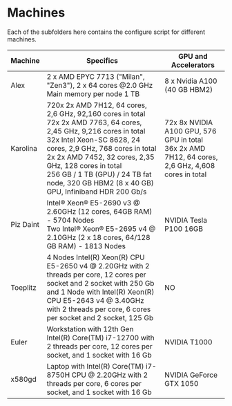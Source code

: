 # Machines

Each of the subfolders here contains the configure script for different machines.

| Machine  | Specifics | GPU and Accelerators |
|----------|-----------|----------------------|
| Alex | 2 x AMD EPYC 7713 ("Milan", "Zen3"), 2 x 64 cores @2.0 GHz <br> Main memory per node 1 TB | 8 x Nvidia A100 (40 GB HBM2) |
| Karolina | 720x 2x AMD 7H12, 64 cores, 2,6 GHz, 92,160 cores in total <br> 72x 2x AMD 7763, 64 cores, 2,45 GHz, 9,216 cores in total <br> 32x Intel Xeon-SC 8628, 24 cores, 2,9 GHz, 768 cores in total <br> 2x 2x AMD 7452, 32 cores, 2,35 GHz, 128 cores in total <br>  256 GB / 1 TB (GPU) / 24 TB fat node, 320 GB HBM2 (8 x 40 GB) GPU, Infiniband HDR 200 Gb/s | 72x 8x NVIDIA A100 GPU, 576 GPU in total <br> 36x 2x AMD 7H12, 64 cores, 2,6 GHz, 4,608 cores in total |
| Piz Daint | Intel® Xeon® E5-2690 v3 @ 2.60GHz (12 cores, 64GB RAM) - 5704 Nodes <br> Two Intel® Xeon® E5-2695 v4 @ 2.10GHz (2 x 18 cores, 64/128 GB RAM) - 1813 Nodes | NVIDIA Tesla P100 16GB |
| Toeplitz | 4 Nodes Intel(R) Xeon(R) CPU E5-2650 v4 @ 2.20GHz with 2 threads per core, 12 cores per socket and 2 socket with 250 Gb and 1 Node with Intel(R) Xeon(R) CPU E5-2643 v4 @ 3.40GHz with 2 threads per core, 6 cores per socket and 2 socket, 125 Gb | NO |
| Euler | Workstation with 12th Gen Intel(R) Core(TM) i7-12700 with 2 threads per core, 12 cores per socket, and 1 socket with 16 Gb  |  NVIDIA T1000 |
| x580gd | Laptop with Intel(R) Core(TM) i7-8750H CPU @ 2.20GHz with 2 threads per core, 6 cores per socket, and 1 socket with 16 Gb  |  NVIDIA GeForce GTX 1050 |
